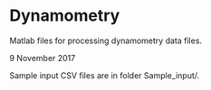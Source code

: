 # Dynamometry
Matlab files for processing dynamometry data files.

9 November 2017

Sample input CSV files are in folder Sample_input/.